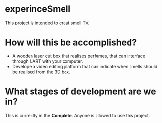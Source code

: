 # experinceSmell
This project is intended to creat smell TV. 

<h1>How will this be accomplished?</h1>

<ul>
  <li>A wooden laser cut box that realises perfumes, that can interface through UART with your computer.</li>
  <li>Develope a video editing platform that can indicate when smells should be realised from the 3D box.</li>
</ul>

<h1>What stages of development are we in? </h1>

 This is currently in the <strong>Complete</strong>. Anyone is allowed to use this project.
